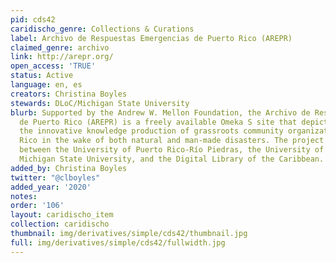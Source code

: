 ```yaml
---
pid: cds42
caridischo_genre: Collections & Curations
label: Archivo de Respuestas Emergencias de Puerto Rico (AREPR)
claimed_genre: archivo
link: http://arepr.org/
open_access: 'TRUE'
status: Active
language: en, es
creators: Christina Boyles
stewards: DLoC/Michigan State University
blurb: Supported by the Andrew W. Mellon Foundation, the Archivo de Respuestas Emergencias
  de Puerto Rico (AREPR) is a freely available Omeka S site that depicts and describes
  the innovative knowledge production of grassroots community organizations in Puerto
  Rico in the wake of both natural and man-made disasters. The project involves collaboration
  between the University of Puerto Rico-Río Piedras, the University of Puerto Rico-Mayagüez,
  Michigan State University, and the Digital Library of the Caribbean.
added_by: Christina Boyles
twitter: "@clboyles"
added_year: '2020'
notes: 
order: '106'
layout: caridischo_item
collection: caridischo
thumbnail: img/derivatives/simple/cds42/thumbnail.jpg
full: img/derivatives/simple/cds42/fullwidth.jpg
---
```

